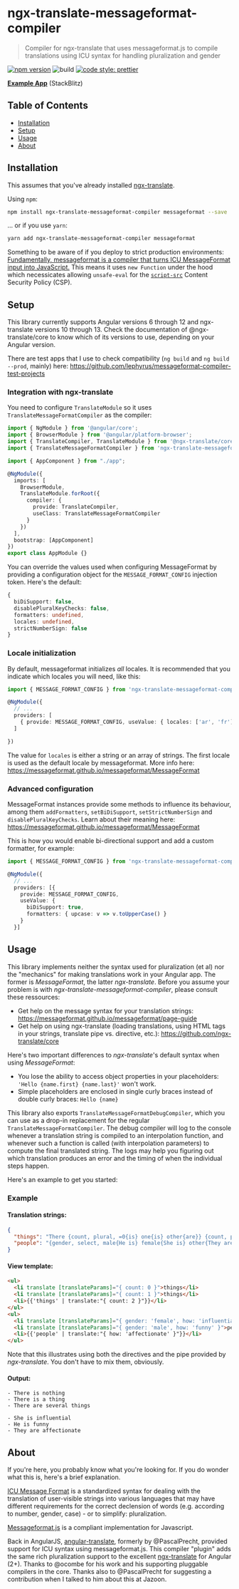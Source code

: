# ngx-translate-messageformat-compiler

> Compiler for ngx-translate that uses messageformat.js to compile translations using ICU syntax for handling pluralization and gender

[![npm version](https://badge.fury.io/js/ngx-translate-messageformat-compiler.svg)](https://www.npmjs.com/package/ngx-translate-messageformat-compiler) ![build](https://github.com/lephyrus/ngx-translate-messageformat-compiler/workflows/build/badge.svg) [![code style: prettier](https://img.shields.io/badge/code_style-prettier-ff69b4.svg?style=flat-square)](https://github.com/prettier/prettier)

**[Example App](https://stackblitz.com/edit/ngx-translate-messageformat-compiler-example)** (StackBlitz)

## Table of Contents

* [Installation](#installation)
* [Setup](#setup)
* [Usage](#usage)
* [About](#about)

## Installation

This assumes that you've already installed [ngx-translate](https://github.com/ngx-translate/core).

Using `npm`:
```sh
npm install ngx-translate-messageformat-compiler messageformat --save
```
... or if you use `yarn`:
```sh
yarn add ngx-translate-messageformat-compiler messageformat
```

Something to be aware of if you deploy to strict production environments: [Fundamentally, messageformat is a compiler that turns ICU MessageFormat input into JavaScript.](https://messageformat.github.io/messageformat/page-build) This means it uses `new Function` under the hood which necessicates allowing `unsafe-eval` for the [`script-src`](https://developer.mozilla.org/en-US/docs/Web/HTTP/Headers/Content-Security-Policy/script-src) Content Security Policy (CSP).

## Setup

This library currently supports Angular versions 6 through 12 and ngx-translate versions 10 through 13. Check the documentation of @ngx-translate/core to know which of its versions to use, depending on your Angular version.

There are test apps that I use to check compatibility (`ng build` and `ng build --prod`, mainly) here:
https://github.com/lephyrus/messageformat-compiler-test-projects

### Integration with ngx-translate

You need to configure `TranslateModule` so it uses `TranslateMessageFormatCompiler` as the compiler:

```ts
import { NgModule } from '@angular/core';
import { BrowserModule } from '@angular/platform-browser';
import { TranslateCompiler, TranslateModule } from '@ngx-translate/core';
import { TranslateMessageFormatCompiler } from 'ngx-translate-messageformat-compiler';

import { AppComponent } from "./app";

@NgModule({
  imports: [
    BrowserModule,
    TranslateModule.forRoot({
      compiler: {
        provide: TranslateCompiler,
        useClass: TranslateMessageFormatCompiler
      }
    })
  ],
  bootstrap: [AppComponent]
})
export class AppModule {}
```

You can override the values used when configuring MessageFormat by providing a configuration object for the `MESSAGE_FORMAT_CONFIG` injection token. Here's the default:
```ts
{
  biDiSupport: false,
  disablePluralKeyChecks: false,
  formatters: undefined,
  locales: undefined,
  strictNumberSign: false
}
```

### Locale initialization

By default, messageformat initializes *all* locales. It is recommended that you indicate which locales you will need, like this:

```ts
import { MESSAGE_FORMAT_CONFIG } from 'ngx-translate-messageformat-compiler';

@NgModule({
  // ...
  providers: [
    { provide: MESSAGE_FORMAT_CONFIG, useValue: { locales: ['ar', 'fr'] }}
  ]

})
```

The value for `locales` is either a string or an array of strings. The first locale is used as the default locale by messageformat. More info here: https://messageformat.github.io/messageformat/MessageFormat

### Advanced configuration

MessageFormat instances provide some methods to influence its behaviour, among them `addFormatters`, `setBiDiSupport`, `setStrictNumberSign` and `disablePluralKeyChecks`. Learn about their meaning here: https://messageformat.github.io/messageformat/MessageFormat

This is how you would enable bi-directional support and add a custom formatter, for example:
```ts
import { MESSAGE_FORMAT_CONFIG } from 'ngx-translate-messageformat-compiler';

@NgModule({
  // ...
  providers: [{
    provide: MESSAGE_FORMAT_CONFIG,
    useValue: {
      biDiSupport: true,
      formatters: { upcase: v => v.toUpperCase() }
    }
  }]
```

## Usage

This library implements neither the syntax used for pluralization (et al) nor the "mechanics" for making translations work in your Angular app. The former is _MessageFormat_, the latter _ngx-translate_. Before you assume your problem is with _ngx-translate-messageformat-compiler_, please consult these ressources:

- Get help on the message syntax for your translation strings: https://messageformat.github.io/messageformat/page-guide
- Get help on using ngx-translate (loading translations, using HTML tags in your strings, translate pipe vs. directive, etc.): https://github.com/ngx-translate/core

Here's two important differences to _ngx-translate_'s default syntax when using *MessageFormat*:

- You lose the ability to access object properties in your placeholders: `'Hello {name.first} {name.last}'` won't work.
- Simple placeholders are enclosed in single curly braces instead of double curly braces: `Hello {name}`

This library also exports `TranslateMessageFormatDebugCompiler`, which you can use as a drop-in replacement for the regular `TranslateMessageFormatCompiler`.
The debug compiler will log to the console whenever a translation string is compiled to an interpolation function, and whenever such a function is called (with interpolation parameters) to compute the final translated string.
The logs may help you figuring out which translation produces an error and the timing of when the individual steps happen.

Here's an example to get you started:

### Example

#### Translation strings:
```json
{
  "things": "There {count, plural, =0{is} one{is} other{are}} {count, plural, =0{} one{a} other{several}} {count, plural, =0{nothing} one{thing} other{things}}",
  "people": "{gender, select, male{He is} female{She is} other{They are}} {how}"
}
```

#### View template:
```html
<ul>
  <li translate [translateParams]="{ count: 0 }">things</li>
  <li translate [translateParams]="{ count: 1 }">things</li>
  <li>{{'things' | translate:"{ count: 2 }"}}</li>
</ul>
<ul>
  <li translate [translateParams]="{ gender: 'female', how: 'influential' }">people</li>
  <li translate [translateParams]="{ gender: 'male', how: 'funny' }">people</li>
  <li>{{'people' | translate:"{ how: 'affectionate' }"}}</li>
</ul>
```

Note that this illustrates using both the directives and the pipe provided by *ngx-translate*. You don't have to mix them, obviously.

#### Output:
```
- There is nothing
- There is a thing
- There are several things

- She is influential
- He is funny
- They are affectionate
```

## About

If you're here, you probably know what you're looking for. If you do wonder what this is, here's a brief explanation.

[ICU Message Format](http://userguide.icu-project.org/formatparse/messages) is a standardized syntax for dealing with the translation of user-visible strings into various languages that may have different requirements for the correct declension of words (e.g. according to number, gender, case) - or to simplify: pluralization.

[Messageformat.js](https://messageformat.github.io/) is a compliant implementation for Javascript.

Back in AngularJS, [angular-translate](https://github.com/angular-translate/angular-translate), formerly by @PascalPrecht, provided support for ICU syntax using messageformat.js.
This compiler "plugin" adds the same rich pluralization support to the excellent [ngx-translate](https://github.com/ngx-translate/core) for Angular (2+).
Thanks to @ocombe for his work and his supporting pluggable compilers in the core. Thanks also to @PascalPrecht for suggesting a contribution when I talked to him about this at Jazoon.
